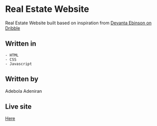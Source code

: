 # Real Estate Website

Real Estate Website built based on inspiration from [Devanta Ebinson on Dribble](https://dribbble.com/shots/9485174-Real-Estate-Page-Design-Exploration/attachments/1510699?mode=media)

## Written in

    - HTML
    - CSS
    - Javascript

## Written by

Adebola Adeniran

## Live site

[Here](https://onedebos.github.io/portfolio-site-1)
